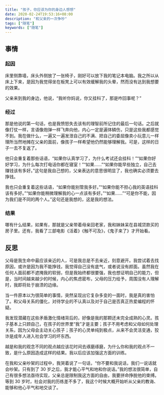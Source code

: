 ```yaml
---
title: "孩子，你应该为你的身边人想想"
date: 2020-02-24T19:53:16+08:00
description: "和父亲的一次争吵"
tags: ["随笔"]
keywords: ["随笔"]
---
```


## 事情

### 起因

床里侧靠墙，床头外侧放了一张椅子，刚好可以放下我的笔记本电脑。我之所以从床上下来，是因为我觉得坐在板凳上可以有效缓解我的头晕，然而没有达到我想要的效果。

父亲来到我的身边，他说，“我听你妈说，你又挂科了，那是咋回事呢？”

### 经过

那是他说的第一句话，也是我愤怒失去该有的理智前所记住的最后一句话。之后就像打仗一样，言语像炮弹一样飞奔向他，内心一定是遍体鳞伤，只是这些我都感觉不到。我在做什么，一遍又一遍发泄自己的不满、把自己的委屈像卖小玩意儿一样理所当然地摊在父亲的面前，像孩子一样希望他仍然能够理解我。可是，这样的日子一去不复返了。

他只会重复着那些话语，“如果你认真学习了，为什么考试还会挂科！”“如果你好好学习，为什么每次打电话你都在寝室！”“如果……”“如果你能早些独立，自己去赚钱该有多好。”这句是我自己想的，父亲表达的意思很明显了，我也确实必须要去挣钱。

我也只会重复着这些话语，“如果你能别管我多好。”“如果你能不担心我的英语挂科该有多好。”“如果你能稍微理解我的心一点该有多好。”“如果……”“可是你不能，因为我们是不同的两个人。”这句还是我想的，这是我的想法。

### 结果

哪有什么结果，如果有，那就是父亲带着母亲回老家，我和妹妹呆在县城贷款买的房子里。还有，我看了三部电影《活着》《触不可及》，《鬼子来了》才开始看。

## 反思

父母是我生命中最应该亲近的人，可是我总是不去亲近，刻意避开。我尝试着去找原因，或许是因为我不能挣钱，我觉得自己没有底气，或者说没有颜面。虽然我在任何人面前都不遮掩我的软弱，但是我始终都很要强，我也想证明自己的能力，但是，当时间越来越少的时候，内心的焦虑密布，父母的压力给予，周围没有人理解时，我即将处于崩溃的边缘。

当一件原本以为很简单的事情，突然呈现出它复杂多变的一面时，我是真的害怕了。和父母关系的僵化，对待学业的不认真以及对于自己是否真正热爱编程的怀疑。

我发现潜藏在这些矛盾激化情绪背后的，好像是我的那颗还未完全成熟的心灵。孩子基本上只顾自己，在孩子的世界里“我”才是主要；孩子不用考虑和父母如何处理关系，因为父母会主动关心孩子；孩子的心灵单纯到极点，从来不会灵活变通，狡诈是成年人进入社会学习的坏东西。

越是和我的观念不同的观点越应该花时间去琢磨琢磨，为什么你和我的观点不一致，是什么原因造成这样的结果。我以后应该加强这方面的训练。

在我和父亲吵架的过程中，我哭着说了一句话，“你不要和我说话，我们一说话就会吵架。只有到了 30 岁之后，我才能心平气和地和你说话。”我的想法很简单，自己有很多想法亟待实现，父亲总是限制我这方面的自由，我要拼命挣脱他的束缚。等到 30 岁时，社会对我的历练差不多了，我这个时候大概开始听从父亲的教诲、能够和他心平气和地交谈了。
